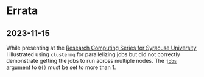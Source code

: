# Errata

## 2023-11-15

While presenting at the [Research Computing Series for Syracuse University](https://researchcomputing.syr.edu/events/), I illustrated using `clustermq` for parallelizing jobs but did not correctly demonstrate getting the jobs to run across multiple nodes.
The [`jobs` argument](https://github.com/edavidaja/parallelooza/blob/7f754dd060e04c6770187cd2600a845faf58e61d/R/clustermq.R#L22) to `Q()` must be set to more than 1.
